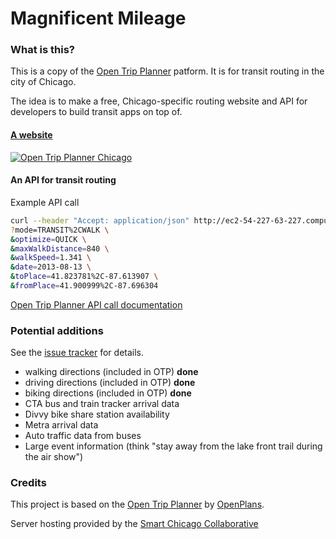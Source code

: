# Magnificent Mileage

### What is this?

This is a copy of the [Open Trip Planner](https://github.com/openplans/OpenTripPlanner) patform. It is for transit routing in the city of Chicago.

The idea is to make a free, Chicago-specific routing website and API for developers to build transit apps on top of.

#### [A website](http://ec2-54-227-63-227.compute-1.amazonaws.com/opentripplanner-webapp/)

[![Open Trip Planner Chicago](https://raw.github.com/evz/opentrip/master/screenshots/otpchicago-screenshot.png)](http://ec2-54-227-63-227.compute-1.amazonaws.com/opentripplanner-webapp/)

#### An API for transit routing

Example API call
```bash
curl --header "Accept: application/json" http://ec2-54-227-63-227.compute-1.amazonaws.com/opentripplanner-api-webapp/ws/plan \
?mode=TRANSIT%2CWALK \
&optimize=QUICK \
&maxWalkDistance=840 \
&walkSpeed=1.341 \
&date=2013-08-13 \
&toPlace=41.823781%2C-87.613907 \
&fromPlace=41.900999%2C-87.696304
```

[Open Trip Planner API call documentation](http://www.opentripplanner.org/apidoc/0.9.2/resource_Planner.html#path__plan.html)

### Potential additions

See the [issue tracker](https://github.com/evz/opentrip/issues?page=1&state=open) for details.

* walking directions (included in OTP) __done__
* driving directions (included in OTP) __done__
* biking directions (included in OTP) __done__
* CTA bus and train tracker arrival data
* Divvy bike share station availability
* Metra arrival data
* Auto traffic data from buses
* Large event information (think "stay away from the lake front trail during the air show") 

### Credits

This project is based on the [Open Trip Planner](https://github.com/openplans/OpenTripPlanner) by [OpenPlans](http://openplans.org/).

Server hosting provided by the [Smart Chicago Collaborative](http://www.smartchicagocollaborative.org/projects/hosted-web-space/)

